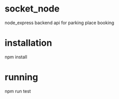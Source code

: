 # socket_node
node_express backend api for parking place booking

# installation
npm install 

# running
npm run test 
